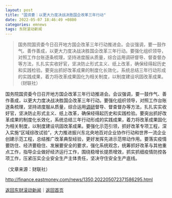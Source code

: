 ```yaml
---
layout: post
title: "国资委：以更大力度决战决胜国企改革三年行动"
date: 2022-05-07 18:46:49 +0800
categories: emnews
tags: 东财滚动新闻
---
```

> 国务院国资委今日召开地方国企改革三年行动推进会。会议强调，要一鼓作气、善作善成，以更大力度决战决胜国企改革三年行动。要强化组织领导，对照工作台账逐条梳理，坚持进度服从质量，综合运用调研督导、督查督办等方法，扎扎实实收好官，坚决防止形式主义、纸上改革，确保经得起历史和实践检验。要突出抓好改革成果的制度化长效化，系统总结三年行动形成的实践成果，着力将改革成果固化为相关制度，以制度建设巩固改革成果。（财联社）

<p>国务院国资委今日召开地方国企改革三年行动推进会。会议强调，要一鼓作气、善作善成，以更大力度决战决胜国企改革三年行动。要强化组织领导，对照工作台账逐条梳理，坚持进度服从质量，综合运用<span id="Info.3274"><a href="http://data.eastmoney.com/jgdy/" class="infokey">调研</a></span>督导、督查督办等方法，扎扎实实收好官，坚决防止形式主义、纸上改革，确保经得起历史和实践检验。要突出抓好改革成果的制度化长效化，系统总结三年行动形成的实践成果，着力将改革成果固化为相关制度，以制度建设巩固改革成果。要强化示范引领，抓好改革专项工程，深入实施“区域综改试验”，大力推进振兴东北央地百对企业协作行动和世界一流企业创建示范工程，总结推广改革典型经验，更好发挥先进示范带动作用。要落实疫情要防住、经济要稳住、发展要安全的要求，强化系统观念，统筹抓好改革与其他重点工作，指导企业做好经济运行工作，围绕稳增长提质增效，抓实抓细疫情防控各项工作，压紧压实企业安全生产主体责任，坚决守住安全生产底线。</p><p class="em_media">（文章来源：财联社）</p>

<http://finance.eastmoney.com/news/1350,202205072371586295.html>

[返回东财滚动新闻](//finews.withounder.com/emnews/)｜[返回首页](//finews.withounder.com/)